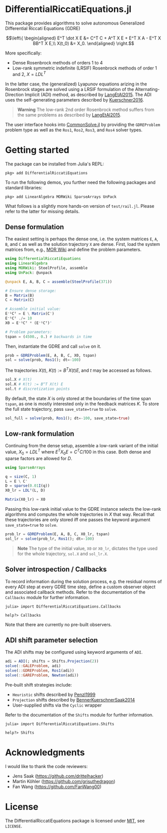 # DifferentialRiccatiEquations.jl

This package provides algorithms to solve autonomous Generalized Differential Riccati Equations (GDRE)

```math
\left\{
\begin{aligned}
E^T \dot X E &= C^T C + A^T X E + E^T X A - E^T X BB^T X E,\\
X(t_0) &= X_0.
\end{aligned}
\right.
```

More specifically:

* Dense Rosenbrock methods of orders 1 to 4
* Low-rank symmetric indefinite (LRSIF) Rosenbrock methods of order 1 and 2, $X = LDL^T$

In the latter case, the (generalized) Lyapunov equations arizing in the Rosenbrock stages
are solved using a LRSIF formulation of the Alternating-Direction Implicit (ADI) method,
as described by [LangEtAl2015].
The ADI uses the self-generating parameters described by [Kuerschner2016].

> **Warning**
> The low-rank 2nd order Rosenbrock method suffers from the same problems as described by [LangEtAl2015].

[Kuerschner2016]: https://hdl.handle.net/11858/00-001M-0000-0029-CE18-2
[LangEtAl2015]: https://doi.org/10.1016/j.laa.2015.04.006

The user interface hooks into [CommonSolve.jl] by providing the `GDREProblem` problem type
as well as the `Ros1`, `Ros2`, `Ros3`, and `Ros4` solver types.

[CommonSolve.jl]: https://github.com/SciML/CommonSolve.jl

# Getting started

The package can be installed from Julia's REPL:

```
pkg> add DifferentialRiccatiEquations
```

To run the following demos, you further need the following packages and standard libraries:

```
pkg> add LinearAlgebra MORWiki SparseArrays UnPack
```

What follows is a slightly more hands-on version of `test/rail.jl`.
Please refer to the latter for missing details.

## Dense formulation

The easiest setting is perhaps the dense one,
i.e. the system matrices `E`, `A`, `B`, and `C`
as well as the solution trajectory `X` are dense.
First, load the system matrices from, e.g., [MOR Wiki]
and define the problem parameters.

```julia
using DifferentialRiccatiEquations
using LinearAlgebra
using MORWiki: SteelProfile, assemble
using UnPack: @unpack

@unpack E, A, B, C = assemble(SteelProfile(371))

# Ensure dense storage:
B = Matrix(B)
C = Matrix(C)

# Assemble initial value:
E⁻¹Cᵀ = E \ Matrix(C')
E⁻¹Cᵀ ./= 10
X0 = E⁻¹Cᵀ * (E⁻¹Cᵀ)'

# Problem parameters:
tspan = (4500., 0.) # backwards in time
```

Then, instantiate the GDRE and call `solve` on it.

```julia
prob = GDREProblem(E, A, B, C, X0, tspan)
sol = solve(prob, Ros1(); dt=-100)
```

The trajectories $X(t)$, $K(t) := B^T X(t) E$, and $t$ may be accessed as follows.

```julia
sol.X # X(t)
sol.K # K(t) := B^T X(t) E
sol.t # discretization points
```

By default, the state $X$ is only stored at the boundaries of the time span `tspan`,
as one is mostly interested only in the feedback matrices $K$.
To store the full state trajectory, pass `save_state=true` to `solve`.

```julia
sol_full = solve(prob, Ros1(); dt=-100, save_state=true)
```

## Low-rank formulation

Continuing from the dense setup,
assemble a low-rank variant of the initial value,
$X_0 = LDL^T$ where $E^T X_0 E = C^T C / 100$ in this case.
Both dense and sparse factors are allowed for $D$.

```julia
using SparseArrays

q = size(C, 1)
L = E \ C'
D = sparse(0.01I(q))
X0_lr = LDLᵀ(L, D)

Matrix(X0_lr) ≈ X0
```

Passing this low-rank initial value to the GDRE instance
selects the low-rank algorithms and computes the whole trajectories in $X$ that way.
Recall that these trajectories are only stored iff one passes the keyword argument `save_state=true` to `solve`.

```julia
prob_lr = GDREProblem(E, A, B, C, X0_lr, tspan)
sol_lr = solve(prob_lr, Ros1(); dt=-100)
```

> **Note**
> The type of the initial value, `X0` or `X0_lr`,
> dictates the type used for the whole trajectory, `sol.X` and `sol_lr.X`.

## Solver introspection / Callbacks

To record information during the solution process,
e.g. the residual norms of every ADI step at every GDRE time step,
define a custom observer object and associated callback methods.
Refer to the documentation of the `Callbacks` module for further information.

```
julia> import DifferentialRiccatiEquations.Callbacks

help?> Callbacks
```

Note that there are currently no pre-built observers.

## ADI shift parameter selection

The ADI shifts may be configured using keyword arguments of `ADI`.

```julia
adi = ADI(; shifts = Shifts.Projection(2))
solve(::GALEProblem, adi)
solve(::GDREProblem, Ros1(adi))
solve(::GAREProblem, Newton(adi))
```

Pre-built shift strategies include:

* `Heuristic` shifts described by [Penzl1999]
* `Projection` shifts described by [BennerKuerschnerSaak2014]
* User-supplied shifts via the `Cyclic` wrapper

Refer to the documentation of the `Shifts` module for further information.

```
julia> import DifferentialRiccatiEquations.Shifts

help?> Shifts
```

# Acknowledgments

I would like to thank the code reviewers:

* Jens Saak (https://github.com/drittelhacker)
* Martin Köhler (https://github.com/grisuthedragon)
* Fan Wang (https://github.com/FanWang00)

# License

The DifferentialRiccatiEquations package is licensed under [MIT], see `LICENSE`.

[Penzl1999]: https://doi.org/10.1137/S1064827598347666
[BennerSaak2005]: http://nbn-resolving.de/urn:nbn:de:swb:ch1-200601597
[BennerKuerschnerSaak2014]: https://www.emis.de/journals/ETNA/vol.43.2014-2015/pp142-162.dir/pp142-162.pdf
[CC-BY-4.0]: https://spdx.org/licenses/CC-BY-4.0.html
[MIT]: https://spdx.org/licenses/MIT.html
[MOR Wiki]: http://modelreduction.org/index.php/Steel_Profile
